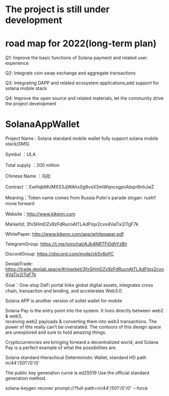 # The project is still under development

# road map for 2022(long-term plan)
Q1:
Improve the basic functions of Solana payment and related user experience

Q2:
Integrate coin swap exchange and aggregate transactions

Q3:
Integrating DAPP and related ecosystem applications,add support for solana mobile stack

Q4:
Improve the open source and related materials,  let the community drive the project development

# SolanaAppWallet
Project Name : Solana standard mobile wallet fully support solana mobile stack(SMS)

Symbol ：ULA 

Total supply ：200 million 

Chinese Name ：乌拉 

Contract ：EwHqbMUMX33JjWAhxSg9vsX3miWqncsgpnAbqn9nhJwZ 

Meaning：Token name comes from Russia Putin's parade slogan: rush!! move forward 

Website：http://www.kikenn.com 

MarketId: 3fxSHmDZx9zFdRucnAtTLAdFtqx2cvo4VaTix2iTgF7k

WhitePaper: http://www.kikenn.com/app/whitepaper.pdf

TelegramGroup: https://t.me/joinchat/AJb4NRTFI0dhYzBh

DiscordGroup: https://discord.com/invite/ck5v6pYC

DexlabTrade: https://trade.dexlab.space/#/market/3fxSHmDZx9zFdRucnAtTLAdFtqx2cvo4VaTix2iTgF7k

Goal：One-stop DeFi portal links global digital assets, integrates cross chain, transaction and lending, and accelerates Web3.0 

Solana APP is another version of sollet wallet for mobile 

Solana Pay is the entry point into the system. It lives directly between web2 & web3,    
receiving web2 payloads & converting them into web3 transactions. The power of this 
really can’t be overstated. The contours of this design space are unexplored and sure to 
hold amazing things.

Cryptocurrencies are bringing forward a decentralized world, and Solana Pay is a perfect 
example of what the possibilities are.

Solana standard Hierachical Deterministic Wallet, standard HD path m/44'/501'/0'/0' 

The public key generation curve is ed25519 Use the official standard generation method. 

solana-keygen recover prompt://?full-path=m/44'/501'/0'/0' --force 


